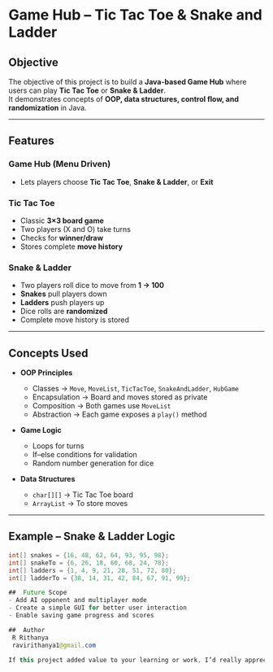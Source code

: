 #  Game Hub – Tic Tac Toe & Snake and Ladder

##  Objective  
The objective of this project is to build a **Java-based Game Hub** where users can play **Tic Tac Toe** or **Snake & Ladder**.  
It demonstrates concepts of **OOP, data structures, control flow, and randomization** in Java.

---

##  Features  

### Game Hub (Menu Driven)  
- Lets players choose **Tic Tac Toe**, **Snake & Ladder**, or **Exit**  

### Tic Tac Toe  
- Classic **3×3 board game**  
- Two players (X and O) take turns  
- Checks for **winner/draw**  
- Stores complete **move history**  

### Snake & Ladder  
- Two players roll dice to move from **1 → 100**  
- **Snakes** pull players down   
- **Ladders** push players up   
- Dice rolls are **randomized**  
- Complete move history is stored  

---

##  Concepts Used  

- **OOP Principles**  
  - Classes → `Move`, `MoveList`, `TicTacToe`, `SnakeAndLadder`, `HubGame`  
  - Encapsulation → Board and moves stored as private  
  - Composition → Both games use `MoveList`  
  - Abstraction → Each game exposes a `play()` method  

- **Game Logic**  
  - Loops for turns  
  - If–else conditions for validation  
  - Random number generation for dice  

- **Data Structures**  
  - `char[][]` → Tic Tac Toe board  
  - `ArrayList` → To store moves  

---

##  Example – Snake & Ladder Logic  

```java
int[] snakes = {16, 48, 62, 64, 93, 95, 98};
int[] snakeTo = {6, 26, 18, 60, 68, 24, 78};
int[] ladders = {1, 4, 9, 21, 28, 51, 72, 80};
int[] ladderTo = {38, 14, 31, 42, 84, 67, 91, 99};

##  Future Scope
- Add AI opponent and multiplayer mode  
- Create a simple GUI for better user interaction  
- Enable saving game progress and scores  

##  Author
 R Rithanya  
 ravirithanya1@gmail.com  

If this project added value to your learning or work, I’d really appreciate your support by giving it a ⭐ on GitHub.
